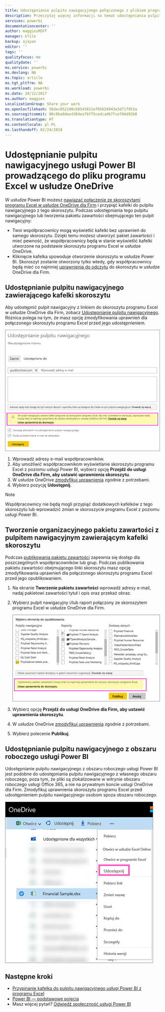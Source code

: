 ```yaml
---
title: Udostępnianie pulpitu nawigacyjnego połączonego z plikiem programu Excel w usłudze OneDrive — Power BI
description: Przeczytaj więcej informacji na temat udostępniania pulpitów nawigacyjnych połączonych ze skoroszytem programu Excel w usłudze OneDrive dla Firm z kafelkami przypiętymi z tego skoroszytu.
services: powerbi
documentationcenter: ''
author: maggiesMSFT
manager: kfile
backup: ajayan
editor: ''
tags: ''
qualityfocus: no
qualitydate: ''
ms.service: powerbi
ms.devlang: NA
ms.topic: article
ms.tgt_pltfrm: NA
ms.workload: powerbi
ms.date: 10/12/2017
ms.author: maggies
LocalizationGroup: Share your work
ms.openlocfilehash: 56dec052240c60543831ef05624943e3d71f953a
ms.sourcegitcommit: 88c8ba8dee4384ea7bff5cedcad67fce784d92b0
ms.translationtype: HT
ms.contentlocale: pl-PL
ms.lasthandoff: 02/24/2018
---
```

# <a name="share-a-power-bi-dashboard-that-links-to-an-excel-file-in-onedrive"></a>Udostępnianie pulpitu nawigacyjnego usługi Power BI prowadzącego do pliku programu Excel w usłudze OneDrive
W usłudze Power BI możesz [nawiązać połączenie ze skoroszytami programu Excel w usłudze OneDrive dla Firm](service-excel-workbook-files.md) i przypiąć kafelki do pulpitu nawigacyjnego z tego skoroszytu. Podczas udostępniania tego pulpitu nawigacyjnego lub tworzenia pakietu zawartości obejmującego ten pulpit nawigacyjny:

* Twoi współpracownicy mogą wyświetlić kafelki bez uprawnień do samego skoroszytu. Dzięki temu możesz utworzyć pakiet zawartości i mieć pewność, że współpracownicy będą w stanie wyświetlić kafelki utworzone na podstawie skoroszytu programu Excel w usłudze OneDrive.
* Kliknięcie kafelka spowoduje otworzenie skoroszytu w usłudze Power BI. Skoroszyt zostanie otworzony tylko wtedy, gdy współpracownicy będą mieć co najmniej [uprawnienia do odczytu](https://support.office.com/en-us/article/Share-documents-or-folders-in-Office-365-1fe37332-0f9a-4719-970e-d2578da4941c) do skoroszytu w usłudze OneDrive dla Firm.

## <a name="share-a-dashboard-that-contains-workbook-tiles"></a>Udostępnianie pulpitu nawigacyjnego zawierającego kafelki skoroszytu
Aby udostępnić pulpit nawigacyjny z linkiem do skoroszytu programu Excel w usłudze OneDrive dla Firm, zobacz [Udostępnianie pulpitu nawigacyjnego](service-share-dashboards.md). Różnica polega na tym, że masz opcję zmodyfikowania uprawnień dla połączonego skoroszytu programu Excel przed jego udostępnieniem.

  ![Okno dialogowe udostępniania pulpitu nawigacyjnego](media/service-share-dashboard-that-links-to-excel-onedrive/pbi_share_workbk.png)

1. Wprowadź adresy e-mail współpracowników.
2. Aby umożliwić współpracownikom wyświetlanie skoroszytu programu Excel z poziomu usługi Power BI, wybierz opcję **Przejdź do usługi OneDrive dla Firm, aby ustawić uprawnienia skoroszytu**.
3. W usłudze OneDrive [zmodyfikuj uprawnienia](https://support.office.com/en-US/article/Share-files-and-folders-and-change-permissions-9fcc2f7d-de0c-4cec-93b0-a82024800c07) zgodnie z potrzebami.
4. Wybierz pozycję **Udostępnij**.

>[!NOTE]
>Współpracownicy nie będą mogli przypiąć dodatkowych kafelków z tego skoroszytu lub wprowadzić zmian w skoroszycie programu Excel z poziomu usługi Power BI.
> 
> 

## <a name="create-an-organizational-content-pack-with-a-dashboard-that-contains-workbook-tiles"></a>Tworzenie organizacyjnego pakietu zawartości z pulpitem nawigacyjnym zawierającym kafelki skoroszytu
Podczas [publikowania pakietu zawartości](service-organizational-content-pack-create-and-publish.md) zapewnia się dostęp dla poszczególnych współpracowników lub grup. Podczas publikowania pakietu zawartości obejmującego linki skoroszytu masz opcję zmodyfikowania uprawnień dla połączonego skoroszytu programu Excel przed jego opublikowaniem.

1. Na ekranie **Tworzenie pakietu zawartości** wprowadź adresy e-mail, nadaj pakietowi zawartości tytuł i opis oraz przekaż obraz.
2. Wybierz pulpit nawigacyjny i/lub raport połączony ze skoroszytem programu Excel w usłudze OneDrive dla Firm.
   
    ![Skoroszyt programu Excel w pakiecie zawartości](media/service-share-dashboard-that-links-to-excel-onedrive/pbi_contpack_workbk.png)
3. Wybierz opcję **Przejdź do usługi OneDrive dla Firm, aby ustawić uprawnienia skoroszytu**.
4. W usłudze OneDrive [zmodyfikuj uprawnienia](https://support.office.com/en-US/article/Share-files-and-folders-and-change-permissions-9fcc2f7d-de0c-4cec-93b0-a82024800c07) zgodnie z potrzebami.
5. Wybierz polecenie **Publikuj**.

## <a name="share-a-dashboard-from-a-power-bi-workspace"></a>Udostępnianie pulpitu nawigacyjnego z obszaru roboczego usługi Power BI
Udostępnianie pulpitu nawigacyjnego z obszaru roboczego usługi Power BI jest podobne do udostępniania pulpitu nawigacyjnego z własnego obszaru roboczego, poza tym, że pliki są zlokalizowane w witrynie obszaru roboczego usługi Office 365, a nie na prywatnym koncie usługi OneDrive dla Firm. Zmodyfikuj uprawnienia skoroszytu programu Excel przed udostępnieniem pulpitu nawigacyjnego osobom spoza obszaru roboczego.

![Udostępnianie z poziomu usługi OneDrive](media/service-share-dashboard-that-links-to-excel-onedrive/pbi_onedriveshare.png)

## <a name="next-steps"></a>Następne kroki
* [Przypinanie kafelka do pulpitu nawigacyjnego usługi Power BI z programu Excel](service-dashboard-pin-tile-from-excel.md)
* [Power BI — podstawowe pojęcia](service-basic-concepts.md)
* Masz więcej pytań? [Odwiedź społeczność usługi Power BI](http://community.powerbi.com/)

